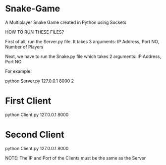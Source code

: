 # Snake-Game
A Multiplayer Snake Game created in Python using Sockets

HOW TO RUN THESE FILES?

First of all, run the Server.py file. It takes 3 arguments: IP Address, Port NO, Number of Players

Next, we have to run the Snake.py file which takes 2 arguments: IP Address, Port NO

For example:

python Server.py 127.0.0.1 8000 2

# First Client

python Client.py 127.0.0.1 8000

# Second Client

python Client.py 127.0.0.1 8000

NOTE: The IP and Port of the Clients must be the same as the Server
